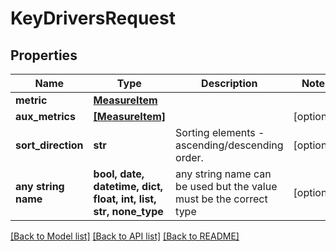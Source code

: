 # KeyDriversRequest


## Properties
Name | Type | Description | Notes
------------ | ------------- | ------------- | -------------
**metric** | [**MeasureItem**](MeasureItem.md) |  | 
**aux_metrics** | [**[MeasureItem]**](MeasureItem.md) |  | [optional] 
**sort_direction** | **str** | Sorting elements - ascending/descending order. | [optional] 
**any string name** | **bool, date, datetime, dict, float, int, list, str, none_type** | any string name can be used but the value must be the correct type | [optional]

[[Back to Model list]](../README.md#documentation-for-models) [[Back to API list]](../README.md#documentation-for-api-endpoints) [[Back to README]](../README.md)



